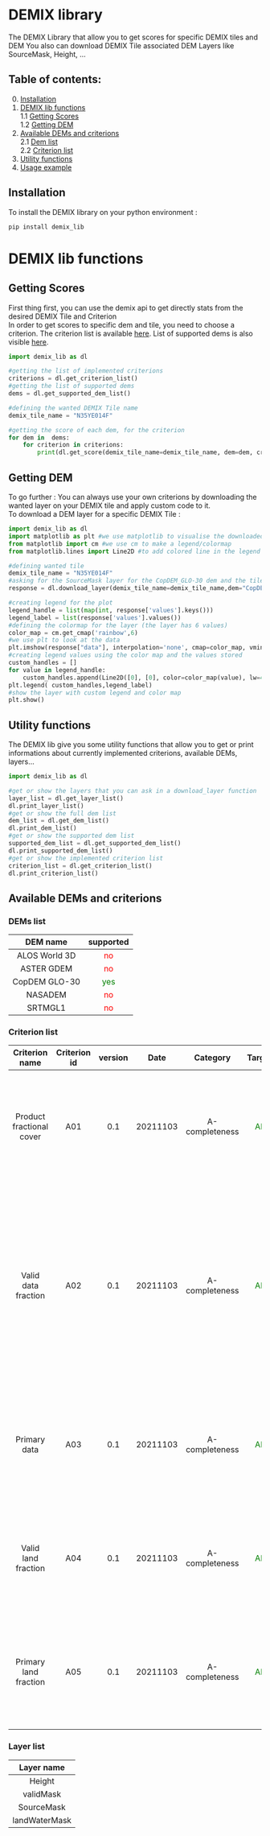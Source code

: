 <h1> DEMIX library </h1>

The DEMIX Library that allow you to get scores for specific DEMIX tiles and DEM
You also can download DEMIX Tile associated DEM Layers like SourceMask, Height, ...

<h2> Table of contents: </h2>

0. <a href="#Installation">Installation</a><br/>
1. <a href="#demix_lib_functions"> DEMIX lib functions</a><br/>
    1.1 <a href="#Getting-Score">Getting Scores</a><br/>
    1.2 <a href="#Getting-Geotiffs">Getting DEM</a><br/>
2. <a href="#dem_and_criterions">Available DEMs and criterions</a><br/>
    2.1 <a href="#Dem">Dem list</a><br/>
    2.2 <a href="#Criterion">Criterion list</a><br/>
3. <a href="#utility">Utility functions</a><br/>
4. <a href="#Usage_example">Usage example</a><br/>

<h2 id='Installation'> Installation</h2>
To install the DEMIX library on your python environment :

```
pip install demix_lib
```



<div id='demix_lib_functions'></div>
<h1>DEMIX lib functions</h1>
<h2 id='#Getting-Score'>Getting Scores</h2>
First thing first, you can use the demix api to get directly stats from the desired DEMIX Tile and Criterion
<br/>
In order to get scores to specific dem and tile, you need to choose a criterion.
The criterion list is available <a href="#Criterion">here</a>. List of supported dems is also visible <a href="#Dem">here</a>.


```Python
import demix_lib as dl

#getting the list of implemented criterions
criterions = dl.get_criterion_list()
#getting the list of supported dems
dems = dl.get_supported_dem_list()

#defining the wanted DEMIX Tile name 
demix_tile_name = "N35YE014F"

#getting the score of each dem, for the criterion 
for dem in  dems:
    for criterion in criterions:
        print(dl.get_score(demix_tile_name=demix_tile_name, dem=dem, criterion=criterion))
```

<div></div>
<H2 id='Getting-Geotiffs'>Getting DEM</H2>
To go further :
You can always use your own criterions by downloading the wanted layer on your DEMIX tile and apply custom code to it.
<br/>To download a DEM layer for a specific DEMIX Tile :

```Python
import demix_lib as dl
import matplotlib as plt #we use matplotlib to visualise the downloaded layer
from matplotlib import cm #we use cm to make a legend/colormap
from matplotlib.lines import Line2D #to add colored line in the legend

#defining wanted tile
demix_tile_name = "N35YE014F"
#asking for the SourceMask layer for the CopDEM_GLO-30 dem and the tile N64ZW019C
response = dl.download_layer(demix_tile_name=demix_tile_name,dem="CopDEM_GLO-30",layer="SourceMask")

#creating legend for the plot
legend_handle = list(map(int, response['values'].keys()))
legend_label = list(response['values'].values())
#defining the colormap for the layer (the layer has 6 values)
color_map = cm.get_cmap('rainbow',6)
#we use plt to look at the data
plt.imshow(response["data"], interpolation='none', cmap=color_map, vmin=0, vmax=6)
#creating legend values using the color map and the values stored
custom_handles = []
for value in legend_handle:
    custom_handles.append(Line2D([0], [0], color=color_map(value), lw=4))
plt.legend( custom_handles,legend_label)
#show the layer with custom legend and color map
plt.show()
```

<H2 id='Getting-Geotiffs'>Utility functions</H2>
The DEMIX lib give you some utility functions that allow you to get or print informations about currently implemented criterions, available DEMs, layers...

```python
import demix_lib as dl

#get or show the layers that you can ask in a download_layer function
layer_list = dl.get_layer_list()
dl.print_layer_list()
#get or show the full dem list
dem_list = dl.get_dem_list()
dl.print_dem_list()
#get or show the supported dem list
supported_dem_list = dl.get_supported_dem_list()
dl.print_supported_dem_list()
#get or show the implemented criterion list
criterion_list = dl.get_criterion_list()
dl.print_criterion_list()


```


<h2 id='dem_and_criterions'>Available DEMs and criterions</h2>
<h3 id='Dem'>DEMs list</h3>

| DEM name | supported |
| :-------------: | :-------------: |
| ALOS World 3D | <span style="color:red">no</span> |
| ASTER GDEM | <span style="color:red">no</span> |
| CopDEM GLO-30 | <span style="color:green">yes</span> |
| NASADEM | <span style="color:red">no</span> |
| SRTMGL1 | <span style="color:red">no</span> |

<h3 id='Criterion'>Criterion list</h3>
    
| Criterion name | Criterion id | version | Date | Category | Target | Description | Requirement |
| :---: | :---: | :---: | :---: | :---: | :---: | :--- | :--- |
| Product fractional cover | A01 |  0.1 | 20211103 | A-completeness | <span style="color:green">All</span> |  indique le pourcentage dela tuile demix qui est ouverte par le produit, area couverte divisée par area de la tuile |  Area computation on an ellipsoïd and simple |
| Valid data fraction | A02 |  0.1 | 20211103 | A-completeness | <span style="color:green">All</span> |  Area d'une demix tile qui est couverte par une data valide , on fait la somme de chaque cellule avec des données valide et on calcule l'aire puis on fait ce total divisé par l'aire totale de la tuile demix |  metadata no/void.un masque par pixel doit indiqué si ils sont extrapole, infilled, ou masqué sinon c'est recalé |
| Primary data | A03 |  0.1 | 20211103 | A-completeness | <span style="color:green">All</span> |  indique l'aire dans une demix tile couverte par une valid data provenant de la source principale |  metadata no/void.un masque par pixel doit indiqué si ils sont extrapole, infilled, ou masqué sinon c'est recalé |
| Valid land fraction | A04 |  0.1 | 20211103 | A-completeness | <span style="color:green">All</span> |   indique l'aire dans une demix tile couverte par une valid data provenant de la source principale |  metadata no/void.un masque par pixel doit indiqué si ils sont extrapole, infilled, ou masqué sinon c'est recalé |
| Primary land fraction | A05 |  0.1 | 20211103 | A-completeness | <span style="color:green">All</span> |  indique  aire couverte par une donnée primaire en land |  metadata no/void.un masque par pixel doit indiqué si ils sont extrapole, infilled, ou masqué sinon c'est recalé |

<h3 id='Layers'>Layer list</h3>

| Layer name |
| :-------------: |
| Height |
| validMask | 
| SourceMask |
| landWaterMask |